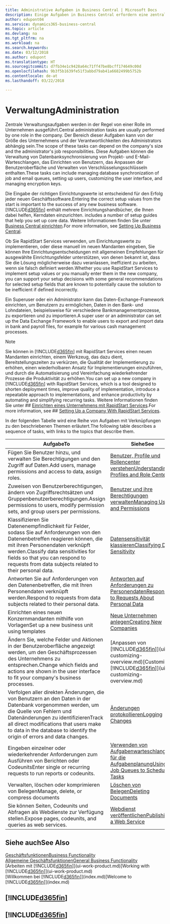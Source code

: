 ```yaml
---
title: Administrative Aufgaben in Business Central | Microsoft Docs
description: Einige Aufgaben in Business Central erfordern eine zentrale Administration und Einrichtung. Erfahren, welche das sind und was zu tun ist.
author: edupont04
ms.service: dynamics365-business-central
ms.topic: article
ms.devlang: na
ms.tgt_pltfrm: na
ms.workload: na
ms.search.keywords: 
ms.date: 03/12/2018
ms.author: edupont
ms.translationtype: HT
ms.sourcegitcommit: d7fb34e1c9428a64c71ff47be8bcff174649c00d
ms.openlocfilehash: 9b3f5b1639fe51f3abbd79ab41a6682499b5752b
ms.contentlocale: de-at
ms.lasthandoff: 03/22/2018

---
```

# <a name="administration"></a><span data-ttu-id="c3f8f-104">Verwaltung</span><span class="sxs-lookup"><span data-stu-id="c3f8f-104">Administration</span></span>
<span data-ttu-id="c3f8f-105">Zentrale Verwaltungsaufgaben werden in der Regel von einer Rolle im Unternehmen ausgeführt.</span><span class="sxs-lookup"><span data-stu-id="c3f8f-105">Central administration tasks are usually performed by one role in the company.</span></span> <span data-ttu-id="c3f8f-106">Der Bereich dieser Aufgaben kann von der Größe des Unternehmens und der Verantwortlichkeiten des Administrators abhängig sein.</span><span class="sxs-lookup"><span data-stu-id="c3f8f-106">The scope of these tasks can depend on the company's size and the administrator's job responsibilities.</span></span> <span data-ttu-id="c3f8f-107">Diese Aufgaben können die Verwaltung von Datenbanksynchronisierung von Projekt- und E-Mail-Warteschlangen, das Einrichten von Benutzern, das Anpassen der Benutzeroberfläche und Verwalten von Verschlüsselungsschlüsseln enthalten.</span><span class="sxs-lookup"><span data-stu-id="c3f8f-107">These tasks can include managing database synchronization of job and email queues, setting up users, customizing the user interface, and managing encryption keys.</span></span>  

<span data-ttu-id="c3f8f-108">Die Eingabe der richtigen Einrichtungswerte ist entscheidend für den Erfolg jeder neuen Geschäftssoftware.</span><span class="sxs-lookup"><span data-stu-id="c3f8f-108">Entering the correct setup values from the start is important to the success of any new business software.</span></span> [!INCLUDE[d365fin](includes/d365fin_md.md)]<span data-ttu-id="c3f8f-109"> enthält mehrere Einrichtungshandbücher, die Ihnen dabei helfen, Kerndaten einzurichten.</span><span class="sxs-lookup"><span data-stu-id="c3f8f-109"> includes a number of setup guides that help you set up core data.</span></span> <span data-ttu-id="c3f8f-110">Weitere Informationen finden Sie unter [Business Central einrichten](setup.md).</span><span class="sxs-lookup"><span data-stu-id="c3f8f-110">For more information, see [Setting Up Business Central](setup.md).</span></span>

<span data-ttu-id="c3f8f-111">Ob Sie RapidStart Services verwenden, um Einrichtungswerte zu implementieren, oder diese manuell im neuen Mandanten eingeben, Sie können Ihre Einrichtungsentscheidungen mit allgemeinen Empfehlungen für ausgewählte Einrichtungsfelder unterstützen, von denen bekannt ist, dass Sie die Lösung möglicherweise dazu veranlassen, ineffizient zu arbeiten, wenn sie falsch definiert werden.</span><span class="sxs-lookup"><span data-stu-id="c3f8f-111">Whether you use RapidStart Services to implement setup values or you manually enter them in the new company, you can support your setup decisions with some general recommendations for selected setup fields that are known to potentially cause the solution to be inefficient if defined incorrectly.</span></span>  

<span data-ttu-id="c3f8f-112">Ein Superuser oder ein Administrator kann das Daten-Exchange-Framework einrichten, um Benutzern zu ermöglichen, Daten in den Bank- und Lohndateien, beispielsweise für verschiedene Bankmanagementprozesse, zu exportieren und zu importieren.</span><span class="sxs-lookup"><span data-stu-id="c3f8f-112">A super user or an administrator can set up the Data Exchange Framework to enable users to export and import data in bank and payroll files, for example for various cash management processes.</span></span>

> [!NOTE]
> <span data-ttu-id="c3f8f-113">Sie können in [!INCLUDE[d365fin](includes/d365fin_md.md)] mit RapidStart Services einen neuen Mandanten einrichten, einem Werkzeug, das dazu dient, Bereitstellungszeiten zu verkürzen, die Qualität der Implementierung zu erhöhen, einen wiederholbaren Ansatz für Implementierungen einzuführen, und durch die Automatisierung und Vereinfachung wiederkehrender Prozesse die Produktivität zu erhöhen.</span><span class="sxs-lookup"><span data-stu-id="c3f8f-113">You can set up a new company in [!INCLUDE[d365fin](includes/d365fin_md.md)] with RapidStart Services, which is a tool designed to shorten deployment times, improve quality of implementation, introduce a repeatable approach to implementations, and enhance productivity by automating and simplifying recurring tasks.</span></span> <span data-ttu-id="c3f8f-114">Weitere Informationen finden Sie unter ## [Einrichten eines Unternehmens mit RapidStart Services](admin-set-up-a-company-with-rapidstart.md).</span><span class="sxs-lookup"><span data-stu-id="c3f8f-114">For more information, see ## [Setting Up a Company With RapidStart Services](admin-set-up-a-company-with-rapidstart.md).</span></span>

<span data-ttu-id="c3f8f-115">In der folgenden Tabelle wird eine Reihe von Aufgaben mit Verknüpfungen zu den beschriebenen Themen erläutert.</span><span class="sxs-lookup"><span data-stu-id="c3f8f-115">The following table describes a sequence of tasks, with links to the topics that describe them.</span></span>   

|<span data-ttu-id="c3f8f-116">**Aufgabe**</span><span class="sxs-lookup"><span data-stu-id="c3f8f-116">**To**</span></span>|<span data-ttu-id="c3f8f-117">**Siehe**</span><span class="sxs-lookup"><span data-stu-id="c3f8f-117">**See**</span></span>|  
|------------|-------------|  
|<span data-ttu-id="c3f8f-118">Fügen Sie Benutzer hinzu, und verwalten Sie Berechtigungen und den Zugriff auf Daten.</span><span class="sxs-lookup"><span data-stu-id="c3f8f-118">Add users, manage permissions and access to data, assign roles.</span></span>|[<span data-ttu-id="c3f8f-119">Benutzer, Profile und Rollencenter verstehen</span><span class="sxs-lookup"><span data-stu-id="c3f8f-119">Understanding Profiles and Role Centers</span></span>](admin-users-profiles-roles.md)|  
|<span data-ttu-id="c3f8f-120">Zuweisen von Benutzerberechtigungen, ändern von Zugriffsrechtsätzen und Gruppenbenutzerberechtigungen.</span><span class="sxs-lookup"><span data-stu-id="c3f8f-120">Assign permissions to users, modify permission sets, and group users per permissions.</span></span>|[<span data-ttu-id="c3f8f-121">Benutzer und ihre Berechtigungen verwalten</span><span class="sxs-lookup"><span data-stu-id="c3f8f-121">Managing Users and Permissions</span></span>](ui-how-users-permissions.md)|
|<span data-ttu-id="c3f8f-122">Klassifizieren Sie Datenenempfindlichkeit für Felder, sodass Sie auf Anforderungen von den Datenenbetreffen reagieren können, die mit ihren Personendaten verknüpft werden.</span><span class="sxs-lookup"><span data-stu-id="c3f8f-122">Classify data sensitivities for fields so that you can respond to requests from data subjects related to their personal data.</span></span>|[<span data-ttu-id="c3f8f-123">Datensensitivität klassieren</span><span class="sxs-lookup"><span data-stu-id="c3f8f-123">Classifying Data Sensitivity</span></span>](admin-classifying-data-sensitivity.md)|
|<span data-ttu-id="c3f8f-124">Antworten Sie auf Anforderungen von den Datenenbetreffen, die mit Ihren Personendaten verknüpft werden.</span><span class="sxs-lookup"><span data-stu-id="c3f8f-124">Respond to requests from data subjects related to their personal data.</span></span>|[<span data-ttu-id="c3f8f-125">Antworten auf Anforderungen zu Personendaten</span><span class="sxs-lookup"><span data-stu-id="c3f8f-125">Responding to Requests About Personal Data</span></span>](admin-responding-to-requests-about-personal-data.md)|
|<span data-ttu-id="c3f8f-126">Einrichten eines neuen Konzernmandanten mithilfe von Vorlagen</span><span class="sxs-lookup"><span data-stu-id="c3f8f-126">Set up a new business unit using templates</span></span>|[<span data-ttu-id="c3f8f-127">Neue Unternehmen anlegen</span><span class="sxs-lookup"><span data-stu-id="c3f8f-127">Creating New Companies</span></span>](about-new-company.md)|
|<span data-ttu-id="c3f8f-128">Ändern Sie, welche Felder und Aktionen in der Benutzeroberfläche angezeigt werden, um den Geschäftsprozessen des Unternehmens zu entsprechen.</span><span class="sxs-lookup"><span data-stu-id="c3f8f-128">Change which fields and actions are shown in the user interface to fit your company's business processes.</span></span> |<span data-ttu-id="c3f8f-129">[Anpassen von [!INCLUDE[d365fin](includes/d365fin_md.md)]](ui-customizing-overview.md)</span><span class="sxs-lookup"><span data-stu-id="c3f8f-129">[Customizing [!INCLUDE[d365fin](includes/d365fin_md.md)]](ui-customizing-overview.md)</span></span> |
|<span data-ttu-id="c3f8f-130">Verfolgen aller direkten Änderungen, die von Benutzern an den Daten in der Datenbank vorgenommen werden, um die Quelle von Fehlern und Datenänderungen zu identifizieren</span><span class="sxs-lookup"><span data-stu-id="c3f8f-130">Track all direct modifications that users make to data in the database to identify the origin of errors and data changes.</span></span>|[<span data-ttu-id="c3f8f-131">Änderungen protokollieren</span><span class="sxs-lookup"><span data-stu-id="c3f8f-131">Logging Changes</span></span>](across-log-changes.md)|  
|<span data-ttu-id="c3f8f-132">Eingeben einzelner oder wiederkehrender Anforderungen zum Ausführen von Berichten oder Codeunits</span><span class="sxs-lookup"><span data-stu-id="c3f8f-132">Enter single or recurring requests to run reports or codeunits.</span></span>|[<span data-ttu-id="c3f8f-133">Verwenden von Aufgabenwarteschlangen für die Aufgabenplanung</span><span class="sxs-lookup"><span data-stu-id="c3f8f-133">Using Job Queues to Schedule Tasks</span></span>](admin-job-queues-schedule-tasks.md)|  
|<span data-ttu-id="c3f8f-134">Verwalten, löschen oder komprimieren von Belegen</span><span class="sxs-lookup"><span data-stu-id="c3f8f-134">Manage, delete, or compress documents</span></span>|[<span data-ttu-id="c3f8f-135">Löschen von Belegen</span><span class="sxs-lookup"><span data-stu-id="c3f8f-135">Deleting Documents</span></span>](admin-manage-documents.md)|  
|<span data-ttu-id="c3f8f-136">Sie können Seiten, Codeunits und Abfragen als Webdienste zur Verfügung stellen.</span><span class="sxs-lookup"><span data-stu-id="c3f8f-136">Expose pages, codeunits, and queries as web services.</span></span>|[<span data-ttu-id="c3f8f-137">Webdienst veröffentlichen</span><span class="sxs-lookup"><span data-stu-id="c3f8f-137">Publishing a Web Service</span></span>](across-how-publish-web-service.md)|

## <a name="see-also"></a><span data-ttu-id="c3f8f-138">Siehe auch</span><span class="sxs-lookup"><span data-stu-id="c3f8f-138">See Also</span></span>
[<span data-ttu-id="c3f8f-139">Geschäftsfunktionen</span><span class="sxs-lookup"><span data-stu-id="c3f8f-139">Business Functionality</span></span>](across-business-functionality.md)  
[<span data-ttu-id="c3f8f-140">Allgemeine Geschäftsfunktionen</span><span class="sxs-lookup"><span data-stu-id="c3f8f-140">General Business Functionality</span></span>](ui-across-business-areas.md)  
<span data-ttu-id="c3f8f-141">[Arbeiten mit [!INCLUDE[d365fin](includes/d365fin_md.md)]](ui-work-product.md)</span><span class="sxs-lookup"><span data-stu-id="c3f8f-141">[Working with [!INCLUDE[d365fin](includes/d365fin_md.md)]](ui-work-product.md)</span></span>  
<span data-ttu-id="c3f8f-142">[Willkommen bei [!INCLUDE[d365fin](includes/d365fin_md.md)]](index.md)</span><span class="sxs-lookup"><span data-stu-id="c3f8f-142">[Welcome to [!INCLUDE[d365fin](includes/d365fin_md.md)]](index.md)</span></span>  

## [!INCLUDE[d365fin](includes/free_trial_md.md)]  
## [!INCLUDE[d365fin](includes/training_link_md.md)]

